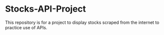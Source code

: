 # Stocks-API-Project
This repository is for a project to display stocks scraped from the internet to practice use of APIs. 
